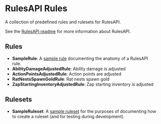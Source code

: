 # RulesAPI Rules

A collection of predefined rules and rulesets for RulesAPI.

See the [RulesAPI readme](../RulesAPI/README.md) for more information about
RulesAPI.

## Rules

- **SampleRule**: A [sample rule](Rule/SampleRule.cs) documenting the anatomy
  of a RulesAPI rule.
- **AbilityDamageAdjustedRule**: Ability damage is adjusted
- **ActionPointsAdjustedRule**: Action points are adjusted
- **RatNestsSpawnGoldRule**: Rat nests spawn gold
- **ZapStartingInventoryAdjustedRule**: Zap starting inventory is adjusted

## Rulesets

- **SampleRuleset**: A [sample ruleset](https://github.com/orendain/DemeoMods/blob/045aec568fdddb95b63a1ed34abcb64065e4ca99/Rules/RulesMod.cs#L27-L28)
  for the purposes of documenting how to create a ruleset (and for testing during development).
